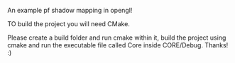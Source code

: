 An example pf shadow mapping in opengl!

TO build the project you will need CMake.

Please create a build folder and run cmake within it, build the project using cmake and run the executable file called Core inside CORE/Debug. Thanks! :)
